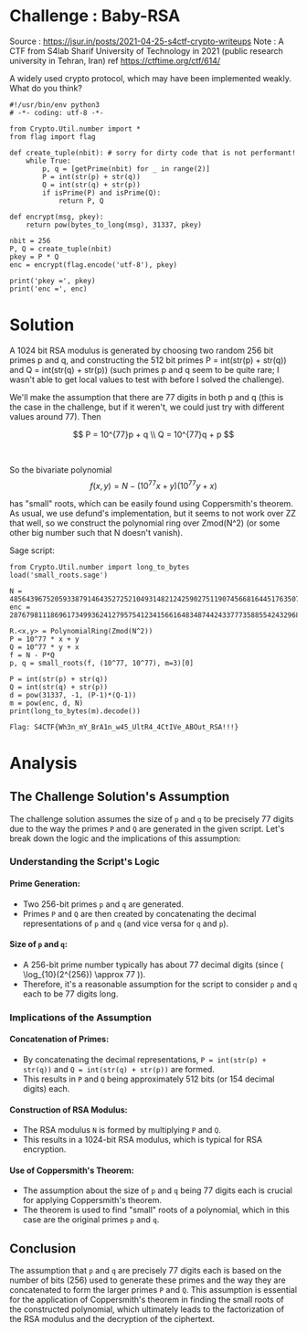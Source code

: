 # Challenge : Baby-RSA

Source : https://jsur.in/posts/2021-04-25-s4ctf-crypto-writeups 
Note :  A CTF from S4lab   Sharif University of Technology in 2021 (public research university in Tehran, Iran) ref https://ctftime.org/ctf/614/


A widely used crypto protocol, which may have been implemented weakly. What do you think?

```
#!/usr/bin/env python3
# -*- coding: utf-8 -*-

from Crypto.Util.number import *
from flag import flag

def create_tuple(nbit): # sorry for dirty code that is not performant!
	while True:
		p, q = [getPrime(nbit) for _ in range(2)]
		P = int(str(p) + str(q))
		Q = int(str(q) + str(p))
		if isPrime(P) and isPrime(Q):
			return P, Q

def encrypt(msg, pkey):
	return pow(bytes_to_long(msg), 31337, pkey)

nbit = 256
P, Q = create_tuple(nbit)
pkey = P * Q
enc = encrypt(flag.encode('utf-8'), pkey)

print('pkey =', pkey)
print('enc =', enc)
```


# Solution
A 1024 bit RSA modulus is generated by choosing two random 256 bit primes p and q, and constructing the 512 bit primes P = int(str(p) + str(q)) and Q = int(str(q) + str(p)) (such primes p and q seem to be quite rare; I wasn't able to get local values to test with before I solved the challenge).

We'll make the assumption that there are 77 digits in both p and q (this is the case in the challenge, but if it weren't, we could just try with different values around 77). Then

$$
P = 10^{77}p + q \\
Q = 10^{77}q + p
$$

​
 
So the bivariate polynomial
$$
f(x, y) = N - (10^{77}x + y)(10^{77}y + x)
$$

has "small" roots, which can be easily found using Coppersmith's theorem. As usual, we use defund's implementation, but it seems to not work over ZZ that well, so we construct the polynomial ring over Zmod(N^2) (or some other big number such that N doesn't vanish).

Sage script:
```
from Crypto.Util.number import long_to_bytes
load('small_roots.sage')

N = 48564396752059338791464352725210493148212425902751190745668164451763507023284970474595680869078726765719920168392505794415687815488076204724659643390252172928332322944711949999326843460702414647825442748821062427474599006915155109396213406624079900714394311217571510958430682853948004734434233860146109894977
enc = 28767981118696173499362412795754123415661648348744243377735885542432968964926551295510845917978847771440173910696607195964650864733310997503291576565605508828208679238871651079005335403223194484223700571589836641593207297310906538525042640141507638449129445170765859354237239005410738965923592173867475751585

R.<x,y> = PolynomialRing(Zmod(N^2))
P = 10^77 * x + y
Q = 10^77 * y + x
f = N - P*Q
p, q = small_roots(f, (10^77, 10^77), m=3)[0]

P = int(str(p) + str(q))
Q = int(str(q) + str(p))
d = pow(31337, -1, (P-1)*(Q-1))
m = pow(enc, d, N)
print(long_to_bytes(m).decode())
```

```
Flag: S4CTF{Wh3n_mY_BrA1n_w45_UltR4_4CtIVe_ABOut_RSA!!!}
```


# Analysis

## The Challenge Solution's Assumption

The challenge solution assumes the size of `p` and `q` to be precisely 77 digits due to the way the primes `P` and `Q` are generated in the given script. Let's break down the logic and the implications of this assumption:

### Understanding the Script's Logic

#### Prime Generation:
- Two 256-bit primes `p` and `q` are generated.
- Primes `P` and `Q` are then created by concatenating the decimal representations of `p` and `q` (and vice versa for `q` and `p`).

#### Size of `p` and `q`:
- A 256-bit prime number typically has about 77 decimal digits (since \( \log_{10}(2^{256}) \approx 77 \)).
- Therefore, it's a reasonable assumption for the script to consider `p` and `q` each to be 77 digits long.

### Implications of the Assumption

#### Concatenation of Primes:
- By concatenating the decimal representations, `P = int(str(p) + str(q))` and `Q = int(str(q) + str(p))` are formed.
- This results in `P` and `Q` being approximately 512 bits (or 154 decimal digits) each.

#### Construction of RSA Modulus:
- The RSA modulus `N` is formed by multiplying `P` and `Q`.
- This results in a 1024-bit RSA modulus, which is typical for RSA encryption.

#### Use of Coppersmith's Theorem:
- The assumption about the size of `p` and `q` being 77 digits each is crucial for applying Coppersmith's theorem.
- The theorem is used to find "small" roots of a polynomial, which in this case are the original primes `p` and `q`.

## Conclusion
The assumption that `p` and `q` are precisely 77 digits each is based on the number of bits (256) used to generate these primes and the way they are concatenated to form the larger primes `P` and `Q`. This assumption is essential for the application of Coppersmith's theorem in finding the small roots of the constructed polynomial, which ultimately leads to the factorization of the RSA modulus and the decryption of the ciphertext.
